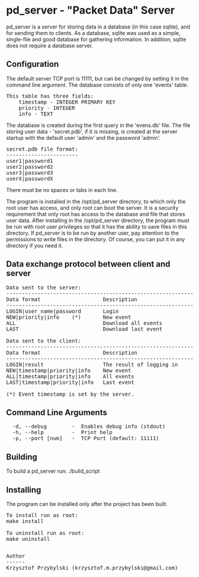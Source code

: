 pd_server - "Packet Data" Server
================================
pd_server is a server for storing data in a database (in this case sqlite), and for sending them to clients.
As a database, sqlite was used as a simple, single-file and good database for gathering information. In addition, sqlite does not require a database server.


Configuration
-------------
The default server TCP port is 11111, but can be changed by setting it in the command line argument.
The database consists of only one 'events' table.
<pre>
This table has three fields:
    timestamp - INTEGER PRIMARY KEY
    priority - INTEGER
    info - TEXT
</pre>
The database is created during the first query in the 'evens.db' file.
The file storing user data - 'secret.pdb', if it is missing, is created at the server startup with the default user 'admin' and the password 'admin'.

<pre>
secret.pdb file format:
-----------------------
user1|password1
user2|password2
user3|password3
userX|passwordX
</pre>
There must be no spaces or tabs in each line.

The program is installed in the /opt/pd_server directory, to which only the root user has access, and only root can boot the server.
It is a security requirement that only root has access to the database and file that stores user data.
After installing in the /opt/pd_server directory, the program must be run with root user privileges so that it has the ability to save files in this directory.
If pd_server is to be run by another user, pay attention to the permissions to write files in the directory.
Of course, you can put it in any directory if you need it.


Data exchange protocol between client and server
------------------------------------------------
<pre>
Data sent to the server:
-------------------------------------------------------------
Data format                    Description
-------------------------------------------------------------
LOGIN|user_name|password       Login
NEW|priority|info    (*)       New event
ALL                            Download all events
LAST                           Download last event

Data sent to the client:
-------------------------------------------------------------
Data format                    Description
-------------------------------------------------------------
LOGIN|result                   The result of logging in
NEW|timestamp|priority|info    New event
ALL|timestamp|priority|info    All events
LAST|timestamp|priority|info   Last event

(*) Event timestamp is set by the server.
</pre>


Command Line Arguments
----------------------
<pre>
  -d, --debug        -  Enables debug info (stdout)
  -h, --help         -  Print help
  -p, --port [num]   -  TCP Port (default: 11111)
</pre>


Building
--------
To build a pd_server run:   ./build_script


Installing
----------
The program can be installed only after the project has been built.
<pre>
To install run as root:
make install

To uninstall run as root:
make uninstall
<pre>

Author
------
Krzysztof Przybylski (krzysztof.m.przybylski@gmail.com)
